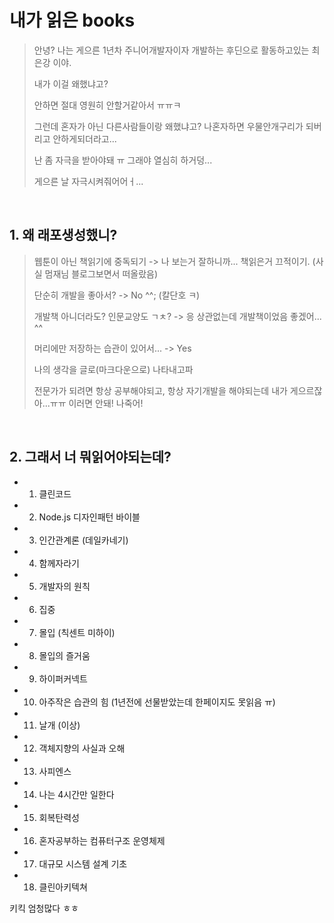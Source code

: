 # 내가 읽은 books

> 안녕? 나는 게으른 1년차 주니어개발자이자 개발하는 후딘으로 활동하고있는 최은강 이야.
>
> 내가 이걸 왜했냐고?
>
> 안하면 절대 영원히 안할거같아서 ㅠㅠㅋ
>
> 그런데 혼자가 아닌 다른사람들이랑 왜했냐고? 나혼자하면 우물안개구리가 되버리고 안하게되더라고...
>
> 난 좀 자극을 받아야돼 ㅠ 그래야 열심히 하거덩...
>
> 게으른 날 자극시켜줘어어ㅓ...

<br>

## 1. 왜 래포생성했니?

> 웹툰이 아닌 책읽기에 중독되기 -> 나 보는거 잘하니까... 책읽은거 끄적이기. (사실 멈재님 블로그보면서 떠올랐음)
>
> 단순히 개발을 좋아서? -> No ^^; (칼단호 ㅋ)
>
> 개발책 아니더라도? 인문교양도 ㄱㅊ? -> 응 상관없는데 개발책이었음 좋겠어... ^^
>
> 머리에만 저장하는 습관이 있어서... -> Yes
>
> 나의 생각을 글로(마크다운으로) 나타내고파
>
> 전문가가 되려면 항상 공부해야되고, 항상 자기개발을 해야되는데 내가 게으르잖아...ㅠㅠ 이러면 안돼! 나죽어!

<br>

## 2. 그래서 너 뭐읽어야되는데?

- 1. 클린코드
- 2. Node.js 디자인패턴 바이블
- 3. 인간관계론 (데일카네기)
- 4. 함께자라기
- 5. 개발자의 원칙
- 6. 집중
- 7. 몰입 (칙센트 미하이)
- 8. 몰입의 즐거움
- 9. 하이퍼커넥트
- 10. 아주작은 습관의 힘 (1년전에 선물받았는데 한페이지도 못읽음 ㅠ)
- 11. 날개 (이상)
- 12. 객체지향의 사실과 오해
- 13. 사피엔스
- 14. 나는 4시간만 일한다
- 15. 회복탄력성
- 16. 혼자공부하는 컴퓨터구조 운영체제
- 17. 대규모 시스템 설계 기초
- 18. 클린아키텍쳐

키킥 엄청많다 ㅎㅎ
